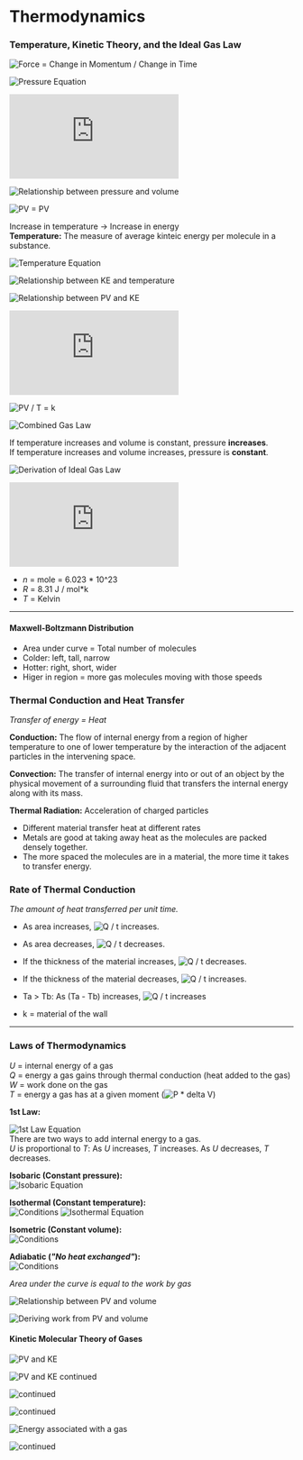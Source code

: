 # Thermodynamics

### Temperature, Kinetic Theory, and the Ideal Gas Law  

![Force = Change in Momentum / Change in Time](https://latex.codecogs.com/gif.latex?F&space;=&space;\frac{\Delta&space;P}{\Delta&space;T})  

![Pressure Equation](https://latex.codecogs.com/gif.latex?P&space;=&space;\frac{F}{A})  

![PV = k](https://latex.codecogs.com/gif.latex?PV&space;=&space;k)  

![Relationship between pressure and volume](https://latex.codecogs.com/gif.latex?P_{1}V_{1}&space;=&space;k&space;=&space;P_{2}V_{2})  

![PV = PV](https://latex.codecogs.com/gif.latex?P_{1}V_{1}&space;=&space;P_{2}V_{2})  

Increase in temperature -> Increase in energy  
**Temperature:** The measure of average kinteic energy per molecule in a substance.  

![Temperature Equation](https://latex.codecogs.com/gif.latex?T&space;=&space;k&space;*&space;\frac{KE_{sys}}{N}&space;\rightarrow&space;(\frac{energy}{molecule}))  

![Relationship between KE and temperature](https://latex.codecogs.com/gif.latex?KE_{sys}&space;=&space;k&space;*&space;NT)  

![Relationship between PV and KE](https://latex.codecogs.com/gif.latex?PV&space;=&space;k&space;*&space;KE_{sys})  

![Relationship between PV and temperature](https://latex.codecogs.com/gif.latex?PV&space;=&space;k&space;*&space;NT)  

![PV / T = k](https://latex.codecogs.com/gif.latex?\frac{PV}{T}&space;=&space;k)  

![Combined Gas Law](https://latex.codecogs.com/gif.latex?\frac{P_{1}V_{1}}{T_{1}}&space;=&space;\frac{P_{2}V_{2}}{T_{2}})  

If temperature increases and volume is constant, pressure **increases**.  
If temperature increases and volume increases, pressure is **constant**.  

![Derivation of Ideal Gas Law](https://latex.codecogs.com/gif.latex?PV&space;=&space;k&space;*&space;KE_{sys}&space;=&space;k&space;*&space;NT)  

![Ideal Gas Law](https://latex.codecogs.com/gif.latex?PV&space;=&space;nRT)  
* *n* = mole = 6.023 * 10^23 
* *R* = 8.31 J / mol*k 
* *T* = Kelvin 

---

#### Maxwell-Boltzmann Distribution  
* Area under curve = Total number of molecules 
* Colder: left, tall, narrow 
* Hotter: right, short, wider 
* Higer in region = more gas molecules moving with those speeds 


### Thermal Conduction and Heat Transfer  
*Transfer of energy = Heat*  

**Conduction:** The flow of internal energy from a region of higher temperature to one of lower temperature by the interaction of the adjacent particles in the intervening space.  

**Convection:** The transfer of internal energy into or out of an object by the physical movement of a surrounding fluid that transfers the internal energy along with its mass.  

**Thermal Radiation:** Acceleration of charged particles  

* Different material transfer heat at different rates 
* Metals are good at taking away heat as the molecules are packed densely together. 
* The more spaced the molecules are in a material, the more time it takes to transfer energy. 

### Rate of Thermal Conduction  
*The amount of heat transferred per unit time.*  

* As area increases, ![Q / t](https://latex.codecogs.com/gif.latex?\frac{Q}{t}) increases. 
* As area decreases, ![Q / t](https://latex.codecogs.com/gif.latex?\frac{Q}{t}) decreases.  

* If the thickness of the material increases, ![Q / t](https://latex.codecogs.com/gif.latex?\frac{Q}{t}) decreases.
* If the thickness of the material decreases, ![Q / t](https://latex.codecogs.com/gif.latex?\frac{Q}{t}) increases. 
* Ta > Tb: As (Ta - Tb) increases, ![Q / t](https://latex.codecogs.com/gif.latex?\frac{Q}{t}) increases  

* k = material of the wall  

---

### Laws of Thermodynamics  
*U* = internal energy of a gas  
*Q* = energy a gas gains through thermal conduction (heat added to the gas)  
*W* = work done on the gas  
*T* = energy a gas has at a given moment (![P * delta V](https://latex.codecogs.com/gif.latex?P&space;\Delta&space;V))  

**1st Law:**  

![1st Law Equation](https://latex.codecogs.com/gif.latex?\Delta&space;U&space;=&space;Q&space;&plus;&space;W)  
There are two ways to add internal energy to a gas.  
*U* is proportional to *T*: As *U* increases, *T* increases. As *U* decreases, *T* decreases.

**Isobaric (Constant pressure):**  
![Isobaric Equation](https://latex.codecogs.com/gif.latex?\Delta&space;U&space;=&space;Q&space;&plus;&space;(-P&space;\Delta&space;V))  

**Isothermal (Constant temperature):**  
![Conditions](https://latex.codecogs.com/gif.latex?\Delta&space;U&space;=&space;0,&space;\Delta&space;T&space;=&space;0,&space;\Delta&space;PV&space;=&space;0) 
![Isothermal Equation](https://latex.codecogs.com/gif.latex?PV&space;=&space;nRT&space;\rightarrow&space;P&space;=&space;\frac{nRT}{v})  

**Isometric (Constant volume):**  
![Conditions](https://latex.codecogs.com/gif.latex?W&space;=&space;0,&space;\Delta&space;U&space;=&space;Q)  

**Adiabatic (*"No heat exchanged"*):**  
![Conditions](https://latex.codecogs.com/gif.latex?Q&space;=&space;0,&space;\Delta&space;U&space;=&space;W)  

*Area under the curve is equal to the work by gas*  

![Relationship between PV and volume](https://latex.codecogs.com/gif.latex?W_{gas}&space;=&space;P&space;\Delta&space;V&space;=&space;\frac{F}{A}&space;*&space;\Delta&space;hA)   

![Deriving work from PV and volume](https://latex.codecogs.com/gif.latex?=&space;\frac{FA}{A}&space;*&space;\Delta&space;h&space;=&space;F&space;\Delta&space;h&space;=&space;W)  

#### Kinetic Molecular Theory of Gases 
![PV and KE](https://latex.codecogs.com/gif.latex?PV&space;=&space;Nm&space;*&space;\overline{V^2}&space;=&space;\frac{Nm}{3}&space;*&space;\overline{V_{total}^2})  

![PV and KE continued](https://latex.codecogs.com/gif.latex?\rightarrow&space;\frac{3}{2}&space;*&space;PV&space;=&space;N[\frac{1}{2}m&space;*&space;\overline{V_{total}^2}])  

![continued](https://latex.codecogs.com/gif.latex?\rightarrow&space;\frac{3}{2}&space;*&space;PV&space;=&space;N&space;*&space;KE_{avg}&space;=&space;U_{total})  

![continued](https://latex.codecogs.com/gif.latex?\rightarrow&space;KE_{avg}&space;=&space;\frac{3}{2}&space;*&space;nRT)  

![Energy associated with a gas](https://latex.codecogs.com/gif.latex?\rightarrow&space;U_{total}&space;=&space;\frac{3}{2}&space;PV)  

![continued](https://latex.codecogs.com/gif.latex?=&space;\frac{3}{2}&space;nRT) 